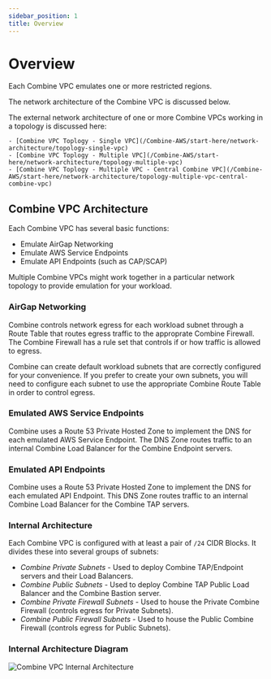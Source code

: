 ```yaml
---
sidebar_position: 1
title: Overview
---
```


# Overview

Each Combine VPC emulates one or more restricted regions.

The network architecture of the Combine VPC is discussed below.

The external network architecture of one or more Combine VPCs working in a topology is discussed here:

    - [Combine VPC Toplogy - Single VPC](/Combine-AWS/start-here/network-architecture/topology-single-vpc)
    - [Combine VPC Toplogy - Multiple VPC](/Combine-AWS/start-here/network-architecture/topology-multiple-vpc)
    - [Combine VPC Toplogy - Multiple VPC - Central Combine VPC](/Combine-AWS/start-here/network-architecture/topology-multiple-vpc-central-combine-vpc)

## Combine VPC Architecture

Each Combine VPC has several basic functions:

- Emulate AirGap Networking
- Emulate AWS Service Endpoints
- Emulate API Endpoints (such as CAP/SCAP)

Multiple Combine VPCs might work together in a particular network topology to provide emulation for your workload.

### AirGap Networking

Combine controls network egress for each workload subnet through a Route Table that routes egress traffic to the approprate Combine Firewall. The Combine Firewall has a rule set that controls if or how traffic is allowed to egress.

Combine can create default workload subnets that are correctly configured for your convenience. If you prefer to create your own subnets, you will need to configure each subnet to use the appropriate Combine Route Table in order to control egress.

### Emulated AWS Service Endpoints

Combine uses a Route 53 Private Hosted Zone to implement the DNS for each emulated AWS Service Endpoint. The DNS Zone routes traffic to an internal Combine Load Balancer for the Combine Endpoint servers.

### Emulated API Endpoints

Combine uses a Route 53 Private Hosted Zone to implement the DNS for each emulated API Endpoint. This DNS Zone routes traffic to an internal Combine Load Balancer for the Combine TAP servers.

### Internal Architecture

Each Combine VPC is configured with at least a pair of `/24` CIDR Blocks. It divides these into several groups of subnets:

- _Combine Private Subnets_ - Used to deploy Combine TAP/Endpoint servers and their Load Balancers.
- _Combine Public Subnets_ - Used to deploy Combine TAP Public Load Balancer and the Combine Bastion server.
- _Combine Private Firewall Subnets_ - Used to house the Private Combine Firewall (controls egress for Private Subnets).
- _Combine Public Firewall Subnets_ - Used to house the Public Combine Firewall (controls egress for Public Subnets).

### Internal Architecture Diagram

![Combine VPC Internal Architecture](/aws/combine_vpc_architecture.png)

